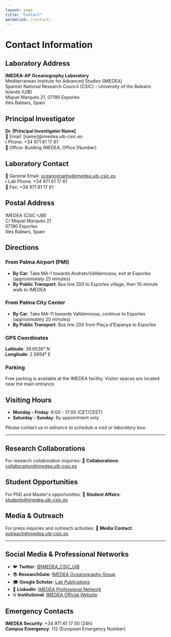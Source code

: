```yaml
---
layout: page
title: "Contact"
permalink: /contact/
---
```


# Contact Information

## Laboratory Address
**IMEDEA-AP Oceanography Laboratory**  
Mediterranean Institute for Advanced Studies (IMEDEA)  
Spanish National Research Council (CSIC) - University of the Balearic Islands (UIB)  
Miquel Marquès 21, 07190 Esporles  
Illes Balears, Spain

## Principal Investigator
**Dr. [Principal Investigator Name]**  
📧 Email: [name]@imedea.uib-csic.es  
📞 Phone: +34 971 61 17 61  
🏢 Office: Building IMEDEA, Office [Number]

## Laboratory Contact
📧 General Email: oceanography@imedea.uib-csic.es  
📞 Lab Phone: +34 971 61 17 61  
📠 Fax: +34 971 61 17 61

## Postal Address
IMEDEA (CSIC-UIB)  
C/ Miquel Marquès 21  
07190 Esporles  
Illes Balears, Spain

## Directions

### From Palma Airport (PMI)
- **By Car**: Take MA-1 towards Andratx/Valldemossa, exit at Esporles (approximately 25 minutes)
- **By Public Transport**: Bus line 200 to Esporles village, then 10-minute walk to IMEDEA

### From Palma City Center
- **By Car**: Take MA-11 towards Valldemossa, continue to Esporles (approximately 20 minutes)
- **By Public Transport**: Bus line 200 from Plaça d'Espanya to Esporles

### GPS Coordinates
**Latitude**: 39.6536° N  
**Longitude**: 2.5694° E

### Parking
Free parking is available at the IMEDEA facility. Visitor spaces are located near the main entrance.

## Visiting Hours
- **Monday - Friday**: 9:00 - 17:00 (CET/CEST)
- **Saturday - Sunday**: By appointment only

*Please contact us in advance to schedule a visit or laboratory tour.*

---

## Research Collaborations
For research collaboration inquiries:
📧 **Collaborations**: collaboration@imedea.uib-csic.es

## Student Opportunities
For PhD and Master's opportunities:
📧 **Student Affairs**: students@imedea.uib-csic.es

## Media & Outreach
For press inquiries and outreach activities:
📧 **Media Contact**: outreach@imedea.uib-csic.es

---

## Social Media & Professional Networks
- 🐦 **Twitter**: [@IMEDEA_CSIC_UIB](https://twitter.com/IMEDEA_CSIC_UIB)
- 📚 **ResearchGate**: [IMEDEA Oceanography Group](https://www.researchgate.net/)
- 🎓 **Google Scholar**: [Lab Publications](https://scholar.google.com/)
- 💼 **LinkedIn**: [IMEDEA Professional Network](https://www.linkedin.com/)
- 🌐 **Institutional**: [IMEDEA Official Website](https://imedea.uib-csic.es/)

## Emergency Contacts
**IMEDEA Security**: +34 971 61 17 00 (24h)  
**Campus Emergency**: 112 (European Emergency Number)
